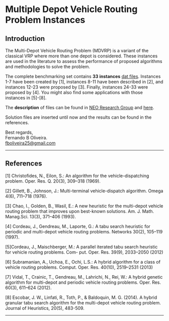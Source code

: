 # Multiple Depot Vehicle Routing Problem Instances

## Introduction

The Multi-Depot Vehicle Routing Problem (MDVRP) is a variant of the classical VRP where more than one depot is considered. These instances are used in the literature to assess the performance of proposed algorithms and methodologies to solve the problem.

The complete benchmarking set contains **33 instances** [dat files](/dat/). Instances 1-7 have been created by [1], instances 8-11 have been described in [2], and instances 12-23 were proposed by [3]. Finally, instances 24-33 were proposed by [4]. You might also find some applications with those instances in [5]-[8].

The **description** of files can be found in [NEO Research Group](http://neo.lcc.uma.es/vrp/vrp-instances/description-for-files-of-cordeaus-instances/) and [here](DESCRIPTION.md).

Solution files are inserted until now and the results can be found in the references.

Best regards,<br />
Fernando B Oliveira.<br /> 
fboliveira25@gmail.com

-----

## References

[1] Christofides, N., Eilon, S.: An algorithm for the vehicle-dispatching problem. Oper. Res. Q. 20(3), 309–318 (1969).

[2] Gillett, B., Johnson, J.: Multi-terminal vehicle-dispatch algorithm. Omega 4(6), 711–718 (1976).

[3] Chao, I., Golden, B., Wasil, E.: A new heuristic for the multi-depot vehicle routing problem that improves upon best-known solutions. Am. J. Math. Manag.Sci. 13(3), 371–406 (1993).

[4] Cordeau, J., Gendreau, M., Laporte, G.: A tabu search heuristic for periodic and
multi-depot vehicle routing problems. Networks 30(2), 105–119 (1997).

[5]Cordeau, J., Maischberger, M.: A parallel iterated tabu search heuristic for vehicle routing problems. Com- put. Oper. Res. 39(9), 2033–2050 (2012)

[6] Subramanian, A., Uchoa, E., Ochi, L.S.: A hybrid algorithm for a class of vehicle routing problems. Comput. Oper. Res. 40(10), 2519–2531 (2013)

[7] Vidal, T., Crainic, T., Gendreau, M., Lahrichi, N., Rei, W.: A hybrid genetic algorithm for multi-depot and periodic vehicle routing problems. Oper. Res. 60(3), 611–624 (2012).

[8] Escobar, J. W., Linfati, R., Toth, P., & Baldoquin, M. G. (2014). A hybrid granular tabu search algorithm for the multi-depot vehicle routing problem. Journal of Heuristics, 20(5), 483-509.

------
